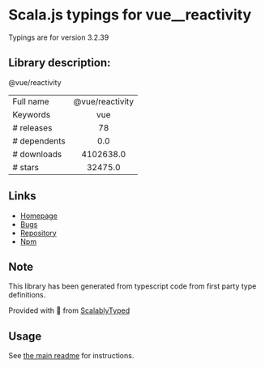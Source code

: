 
# Scala.js typings for vue__reactivity

Typings are for version 3.2.39

## Library description:
@vue/reactivity

|                    |                 |
| ------------------ | :-------------: |
| Full name          | @vue/reactivity |
| Keywords           | vue |
| # releases         | 78 |
| # dependents       | 0.0 |
| # downloads        | 4102638.0 |
| # stars            | 32475.0 |

## Links
- [Homepage](https://github.com/vuejs/core/tree/main/packages/reactivity#readme)
- [Bugs](https://github.com/vuejs/core/issues)
- [Repository](https://github.com/vuejs/core)
- [Npm](https://www.npmjs.com/package/%40vue%2Freactivity)
    


## Note
This library has been generated from typescript code from first party type definitions.

Provided with :purple_heart: from [ScalablyTyped](https://github.com/oyvindberg/ScalablyTyped)

## Usage
See [the main readme](../../readme.md) for instructions.


